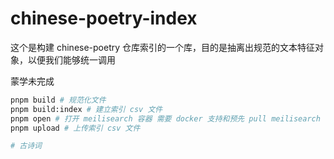 # chinese-poetry-index

这个是构建 chinese-poetry 仓库索引的一个库，目的是抽离出规范的文本特征对象，以便我们能够统一调用

蒙学未完成

```sh
pnpm build # 规范化文件
pnpm build:index # 建立索引 csv 文件
pnpm open # 打开 meilisearch 容器 需要 docker 支持和预先 pull meilisearch
pnpm upload # 上传索引 csv 文件

# 古诗词
```
